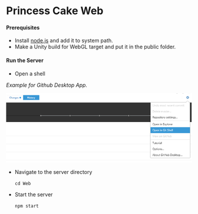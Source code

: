 # Princess Cake Web

#### Prerequisites

- Install [node.js](https://nodejs.org/en/) and add it to system path.
- Make a Unity build for WebGL target and put it in the public folder.

#### Run the Server

- Open a shell

*Example for Github Desktop App.*

![](./Readme/OpenGitShell.png)

- Navigate to the server directory
  ```
  cd Web
  ```

- Start the server

  ```sh
  npm start
  ```